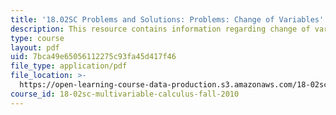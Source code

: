 ```yaml
---
title: '18.02SC Problems and Solutions: Problems: Change of Variables'
description: This resource contains information regarding change of variables.
type: course
layout: pdf
uid: 7bca49e65056112275c93fa45d417f46
file_type: application/pdf
file_location: >-
  https://open-learning-course-data-production.s3.amazonaws.com/18-02sc-multivariable-calculus-fall-2010/7bca49e65056112275c93fa45d417f46_MIT18_02SC_pb_53_comb.pdf
course_id: 18-02sc-multivariable-calculus-fall-2010
---
```


